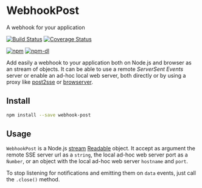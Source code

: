 # WebhookPost
A webhook for your application

[![Build Status](https://travis-ci.org/piranna/WebhookPost.svg?branch=master)](https://travis-ci.org/piranna/WebhookPost)
[![Coverage Status](https://coveralls.io/repos/github/piranna/WebhookPost/badge.svg?branch=master)](https://coveralls.io/github/piranna/WebhookPost?branch=master)

[![npm](https://nodei.co/npm/webhook-post.png?downloads=true&downloadRank=true&stars=true)](https://www.npmjs.com/package/webhook-post)
[![npm-dl](https://nodei.co/npm-dl/webhook-post.png?height=2)](https://www.npmjs.com/package/webhook-post)

Add easily a webhook to your application both on Node.js and browser as an
stream of objects. It can be able to use a remote *ServerSent Events* server or
enable an ad-hoc local web server, both directly or by using a proxy like
[post2sse](https://github.com/piranna/post2sse) or
[browserver](https://github.com/jed/browserver-client).

## Install

```sh
npm install --save webhook-post
```

## Usage

`WebhookPost` is a Node.js [stream](https://nodejs.org/api/stream.html)
[Readable](https://nodejs.org/api/stream.html#stream_class_stream_readable)
object. It accept as argument the remote SSE server url as a `string`, the
local ad-hoc web server port as a `Ǹumber`, or an object with the local ad-hoc
web server `hostname` and `port`.

To stop listening for notifications and emitting them on `data` events, just
call the `.close()` method.
